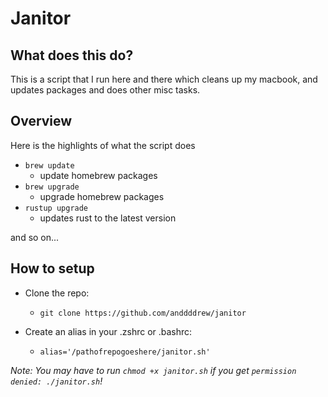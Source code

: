 # Janitor

## What does this do?

This is a script that I run here and there which cleans up my macbook, and updates packages and does other misc tasks.

## Overview

Here is the highlights of what the script does
- `brew update`
  - update homebrew packages
- `brew upgrade`
  - upgrade homebrew packages
- `rustup upgrade`
  - updates rust to the latest version

 and so on...

## How to setup

- Clone the repo:
  - `git clone https://github.com/anddddrew/janitor`
  
- Create an alias in your .zshrc or .bashrc:
  - `alias='/pathofrepogoeshere/janitor.sh'`

*Note: You may have to run `chmod +x janitor.sh` if you get `permission denied: ./janitor.sh`!*
